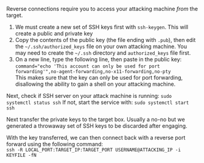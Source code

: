 Reverse connections require you to access your attacking machine *from* the target.

1. We must create a new set of SSH keys first with `ssh-keygen`. This will create a public and private key
2. Copy the contents of the public key (the file ending with `.pub`), then edit the `~/.ssh/authorized_keys` file on your own attacking machine. You may need to create the `~/.ssh` directory and `authorized_keys` file first.  
3. On a new line, type the following line, then paste in the public key:  
	`command="echo 'This account can only be used for port forwarding'",no-agent-forwarding,no-x11-forwarding,no-pty`  
	This makes sure that the key can only be used for port forwarding, disallowing the ability to gain a shell on your attacking machine.

Next, check if SSH server on your attack machine is running:
`sudo systemctl status ssh`
If not, start the service with:
`sudo systemctl start ssh`

Next transfer the private keys to the target box. Usually a no-no but we generated a throwaway set of SSH keys to be discarded after engaging.

With the key transferred, we can then connect back with a reverse port forward using the following command:  
`ssh -R LOCAL_PORT:TARGET_IP:TARGET_PORT USERNAME@ATTACKING_IP -i KEYFILE -fN`

